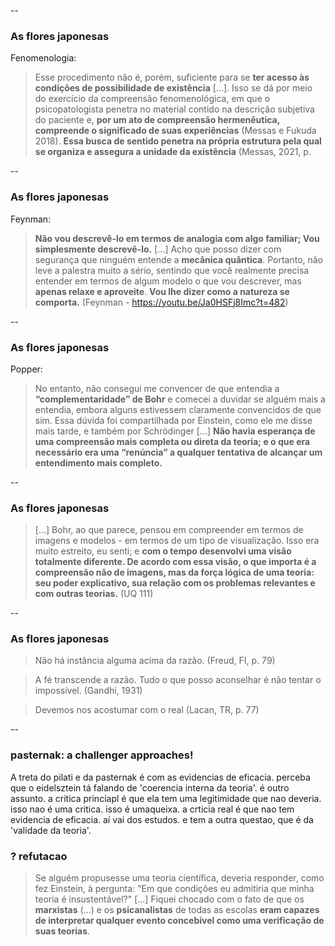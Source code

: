 
--

### As flores japonesas

Fenomenologia:

> Esse procedimento não é, porém, suficiente para se **ter acesso às condições de possibilidade de existência** [...]. Isso se dá por meio do exercício da compreensão fenomenológica, em que o psicopatologista penetra no material contido na descrição subjetiva do paciente e, **por um ato de compreensão hermenêutica, compreende o significado de suas experiências** (Messas e Fukuda 2018). **Essa busca de sentido penetra na própria estrutura pela qual se organiza e assegura a unidade da existência** (Messas, 2021, p. 
>

--

### As flores japonesas

Feynman:

> **Não vou descrevê-lo em termos de analogia com algo familiar; Vou simplesmente descrevê-lo.** [...] Acho que posso dizer com segurança que ninguém entende a **mecânica quântica**. Portanto, não leve a palestra muito a sério, sentindo que você realmente precisa entender em termos de algum modelo o que vou descrever, mas **apenas relaxe e aproveite**. **Vou lhe dizer como a natureza se comporta.** (Feynman - https://youtu.be/Ja0HSFj8Imc?t=482)

--

### As flores japonesas

Popper:

> No entanto, não consegui me convencer de que entendia a **“complementaridade” de Bohr** e comecei a duvidar se alguém mais a entendia, embora alguns estivessem claramente convencidos de que sim. Essa dúvida foi compartilhada por Einstein, como ele me disse mais tarde, e também por Schrödinger [...] **Não havia esperança de uma compreensão mais completa ou direta da teoria; e o que era necessário era uma “renúncia” a qualquer tentativa de alcançar um entendimento mais completo.** 

--

### As flores japonesas

> [...] Bohr, ao que parece, pensou em compreender em termos de imagens e modelos - em termos de um tipo de visualização. Isso era muito estreito, eu senti; e **com o tempo desenvolvi uma visão totalmente diferente. De acordo com essa visão, o que importa é a compreensão não de imagens, mas da força lógica de uma teoria: seu poder explicativo, sua relação com os problemas relevantes e com outras teorias.** (UQ 111)

--

### As flores japonesas

> Não há instância alguma acima da razão. (Freud, FI, p. 79)

> A fé transcende a razão. Tudo o que posso aconselhar é não tentar o impossível. (Gandhi, 1931)

> Devemos nos acostumar com o real (Lacan, TR, p. 77)

--

### pasternak: a challenger approaches!

A treta do pilati e da pasternak é com as evidencias de eficacia. perceba que o eidelsztein tá falando de 'coerencia interna da teoria'. é outro assunto.
a critica princiapl é que ela tem uma legitimidade que nao deveria. isso nao é uma critica. isso é umaqueixa.
a crticia real é que nao tem evidencia de eficacia. aí vai dos estudos.
e tem a outra questao, que é da 'validade da teoria'.



### ? refutacao

> Se alguém propusesse uma teoria científica, deveria responder, como fez Einstein, à pergunta: "Em que condições eu admitiria que minha teoria é insustentável?" [...] Fiquei chocado com o fato de que os **marxistas** (...) e os **psicanalistas** de todas as escolas **eram capazes de interpretar qualquer evento concebível como uma verificação de suas teorias**.  
